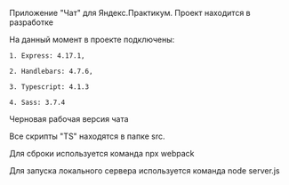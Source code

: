 Приложение "Чат" для Яндекс.Практикум. Проект находится в разработке

На данный момент в проекте подключены:

    1. Express: 4.17.1,
    
    2. Handlebars: 4.7.6,
    
    3. Typescript: 4.1.3

    4. Sass: 3.7.4

Черновая рабочая версия чата
    
Все скрипты "TS" находятся в папке src.

Для сброки используется команда npx webpack

Для запуска локального сервера используется команда node server.js


